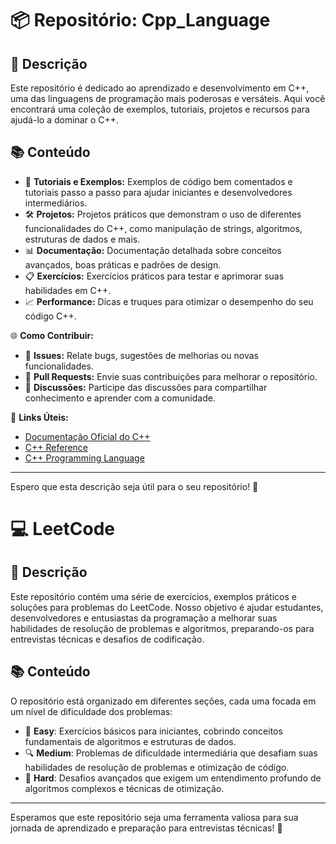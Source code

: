# 📦 Repositório: Cpp_Language

## 🌟 Descrição
Este repositório é dedicado ao aprendizado e desenvolvimento em C++, uma das linguagens de programação mais poderosas e versáteis. Aqui você encontrará uma coleção de exemplos, tutoriais, projetos e recursos para ajudá-lo a dominar o C++.

## 📚 Conteúdo
- 📄 **Tutoriais e Exemplos:** Exemplos de código bem comentados e tutoriais passo a passo para ajudar iniciantes e desenvolvedores intermediários.
- 🛠️ **Projetos:** Projetos práticos que demonstram o uso de diferentes funcionalidades do C++, como manipulação de strings, algoritmos, estruturas de dados e mais.
- 📊 **Documentação:** Documentação detalhada sobre conceitos avançados, boas práticas e padrões de design.
- 📋 **Exercícios:** Exercícios práticos para testar e aprimorar suas habilidades em C++.
- 📈 **Performance:** Dicas e truques para otimizar o desempenho do seu código C++.

🌐 **Como Contribuir:**
- 📝 **Issues:** Relate bugs, sugestões de melhorias ou novas funcionalidades.
- 🔧 **Pull Requests:** Envie suas contribuições para melhorar o repositório.
- 📣 **Discussões:** Participe das discussões para compartilhar conhecimento e aprender com a comunidade.

🔗 **Links Úteis:**
- [Documentação Oficial do C++](https://isocpp.org/)
- [C++ Reference](https://en.cppreference.com/)
- [C++ Programming Language](https://www.stroustrup.com/)

---

Espero que esta descrição seja útil para o seu repositório! 🚀

# 💻 LeetCode

## 📜 Descrição
Este repositório contém uma série de exercícios, exemplos práticos e soluções para problemas do LeetCode. Nosso objetivo é ajudar estudantes, desenvolvedores e entusiastas da programação a melhorar suas habilidades de resolução de problemas e algoritmos, preparando-os para entrevistas técnicas e desafios de codificação.

## 📚 Conteúdo
O repositório está organizado em diferentes seções, cada uma focada em um nível de dificuldade dos problemas:
  - 🌟 **Easy**: Exercícios básicos para iniciantes, cobrindo conceitos fundamentais de algoritmos e estruturas de dados.
  - 🔍 **Medium**: Problemas de dificuldade intermediária que desafiam suas habilidades de resolução de problemas e otimização de código.
  - 🔄 **Hard**: Desafios avançados que exigem um entendimento profundo de algoritmos complexos e técnicas de otimização.

---

Esperamos que este repositório seja uma ferramenta valiosa para sua jornada de aprendizado e preparação para entrevistas técnicas! 🚀
